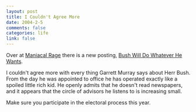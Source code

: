 ```yaml
--- 
layout: post
title: I Couldn't Agree More
date: 2004-2-5
comments: false
categories: life
link: false
---
```

Over at <a href="http://www.maniacalrage.net/" title="Maniacal Rage">Maniacal Rage</a> there is a new posting, <a href="http://www.maniacalrage.net/archives/2004/02/bush_will_do_whatever_he_wants.php" title="Bush Will Do Whatever He Wants">Bush Will Do Whatever He Wants</a>.

I couldn't agree more with every thing Garrett Murray says about Herr Bush. From the day he was appointed to office he has operated exactly like a spoiled little rich kid. He openly admits that he doesn't read newspapers, and it appears that the circle of advisors he listens to is increasing small.

Make sure you participate in the electoral process this year.
